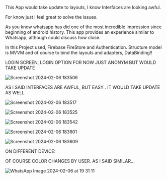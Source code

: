This App would take update to layouts, I know Interfaces are looking awful. 

For know just i feel great to solve the issues. 



As you know whatsapp has did one of the most incredible impression since beginning of android history. This app provides an experience similar to Whatsapp, although could discuss how close. 



In this Project used, Firebase FireStore and Authentication. Structure model is MVVM and of course to bind the layouts and adapters, DataBinding!!



LOGIN SCREEN, LOGIN OPTION FOR NOW JUST ANONYM BUT WOULD TAKE UPDATE



![Screenshot 2024-02-06 183506](https://github.com/gacmalony/Whatsupp/assets/154236584/4988afa4-6730-49b2-8657-b1be938d6e31)




AS I SAID INTERFACES ARE AWFUL, BUT EASY . IT WOULD TAKE UPDATE AS WELL.



![Screenshot 2024-02-06 183517](https://github.com/gacmalony/Whatsupp/assets/154236584/3aa0a254-94ef-4a30-91c3-cd89ad9cf878)




![Screenshot 2024-02-06 183525](https://github.com/gacmalony/Whatsupp/assets/154236584/15143e1c-f57a-4ae9-9b49-df9dd7a59baa)





![Screenshot 2024-02-06 183542](https://github.com/gacmalony/Whatsupp/assets/154236584/32ea14ab-e8e5-4a74-a73a-5a4c463f797d)




![Screenshot 2024-02-06 183601](https://github.com/gacmalony/Whatsupp/assets/154236584/f372231e-8b42-4eb8-8295-af29d3fd3e13)




![Screenshot 2024-02-06 183609](https://github.com/gacmalony/Whatsupp/assets/154236584/9544fa1a-ffbb-4ae7-b0bb-3a6c83ab15b2)




ON DIFFERENT DEVICE:

OF COURSE COLOR CHANGES BY USER. AS I SAID SIMILAR...


![WhatsApp Image 2024-02-06 at 19 31 11](https://github.com/gacmalony/Whatsupp/assets/154236584/46266ae5-332f-40f2-bc40-7be5c1341976)




